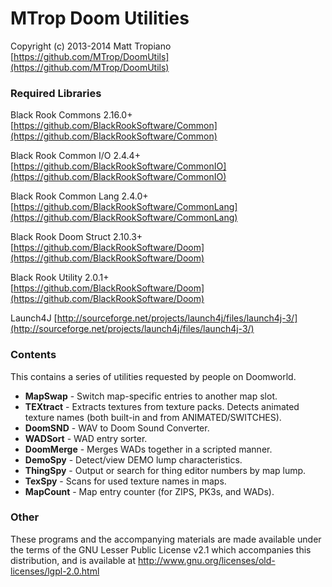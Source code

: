 # MTrop Doom Utilities

Copyright (c) 2013-2014 Matt Tropiano  
[https://github.com/MTrop/DoomUtils](https://github.com/MTrop/DoomUtils)

### Required Libraries

Black Rook Commons 2.16.0+  
[https://github.com/BlackRookSoftware/Common](https://github.com/BlackRookSoftware/Common)

Black Rook Common I/O 2.4.4+  
[https://github.com/BlackRookSoftware/CommonIO](https://github.com/BlackRookSoftware/CommonIO)

Black Rook Common Lang 2.4.0+  
[https://github.com/BlackRookSoftware/CommonLang](https://github.com/BlackRookSoftware/CommonLang)

Black Rook Doom Struct 2.10.3+  
[https://github.com/BlackRookSoftware/Doom](https://github.com/BlackRookSoftware/Doom)

Black Rook Utility 2.0.1+  
[https://github.com/BlackRookSoftware/Doom](https://github.com/BlackRookSoftware/Doom)

Launch4J
[http://sourceforge.net/projects/launch4j/files/launch4j-3/](http://sourceforge.net/projects/launch4j/files/launch4j-3/)

### Contents

This contains a series of utilities requested by people on Doomworld.

- **MapSwap** - Switch map-specific entries to another map slot.
- **TEXtract** - Extracts textures from texture packs. Detects animated texture names (both built-in and from ANIMATED/SWITCHES).
- **DoomSND** - WAV to Doom Sound Converter.
- **WADSort** - WAD entry sorter.
- **DoomMerge** - Merges WADs together in a scripted manner.
- **DemoSpy** - Detect/view DEMO lump characteristics.
- **ThingSpy** - Output or search for thing editor numbers by map lump.
- **TexSpy** - Scans for used texture names in maps.
- **MapCount** - Map entry counter (for ZIPS, PK3s, and WADs).

### Other

These programs and the accompanying materials
are made available under the terms of the GNU Lesser Public License v2.1
which accompanies this distribution, and is available at
http://www.gnu.org/licenses/old-licenses/lgpl-2.0.html
